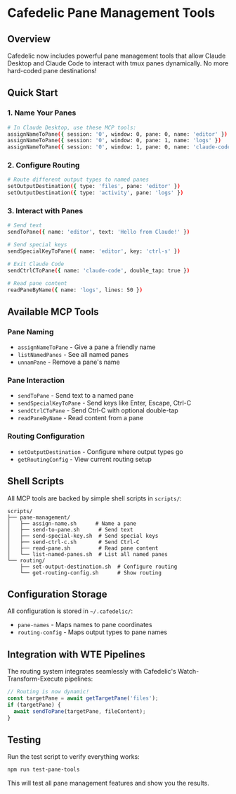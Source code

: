 # Cafedelic Pane Management Tools

## Overview

Cafedelic now includes powerful pane management tools that allow Claude Desktop and Claude Code to interact with tmux panes dynamically. No more hard-coded pane destinations!

## Quick Start

### 1. Name Your Panes

```bash
# In Claude Desktop, use these MCP tools:
assignNameToPane({ session: '0', window: 0, pane: 0, name: 'editor' })
assignNameToPane({ session: '0', window: 0, pane: 1, name: 'logs' })
assignNameToPane({ session: '0', window: 1, pane: 0, name: 'claude-code' })
```

### 2. Configure Routing

```bash
# Route different output types to named panes
setOutputDestination({ type: 'files', pane: 'editor' })
setOutputDestination({ type: 'activity', pane: 'logs' })
```

### 3. Interact with Panes

```bash
# Send text
sendToPane({ name: 'editor', text: 'Hello from Claude!' })

# Send special keys
sendSpecialKeyToPane({ name: 'editor', key: 'ctrl-s' })

# Exit Claude Code
sendCtrlCToPane({ name: 'claude-code', double_tap: true })

# Read pane content
readPaneByName({ name: 'logs', lines: 50 })
```

## Available MCP Tools

### Pane Naming
- `assignNameToPane` - Give a pane a friendly name
- `listNamedPanes` - See all named panes
- `unnamPane` - Remove a pane's name

### Pane Interaction
- `sendToPane` - Send text to a named pane
- `sendSpecialKeyToPane` - Send keys like Enter, Escape, Ctrl-C
- `sendCtrlCToPane` - Send Ctrl-C with optional double-tap
- `readPaneByName` - Read content from a pane

### Routing Configuration
- `setOutputDestination` - Configure where output types go
- `getRoutingConfig` - View current routing setup

## Shell Scripts

All MCP tools are backed by simple shell scripts in `scripts/`:

```
scripts/
├── pane-management/
│   ├── assign-name.sh      # Name a pane
│   ├── send-to-pane.sh      # Send text
│   ├── send-special-key.sh  # Send special keys
│   ├── send-ctrl-c.sh       # Send Ctrl-C
│   ├── read-pane.sh         # Read pane content
│   └── list-named-panes.sh  # List all named panes
└── routing/
    ├── set-output-destination.sh  # Configure routing
    └── get-routing-config.sh      # Show routing
```

## Configuration Storage

All configuration is stored in `~/.cafedelic/`:
- `pane-names` - Maps names to pane coordinates
- `routing-config` - Maps output types to pane names

## Integration with WTE Pipelines

The routing system integrates seamlessly with Cafedelic's Watch-Transform-Execute pipelines:

```typescript
// Routing is now dynamic!
const targetPane = await getTargetPane('files');
if (targetPane) {
  await sendToPane(targetPane, fileContent);
}
```

## Testing

Run the test script to verify everything works:

```bash
npm run test-pane-tools
```

This will test all pane management features and show you the results.
